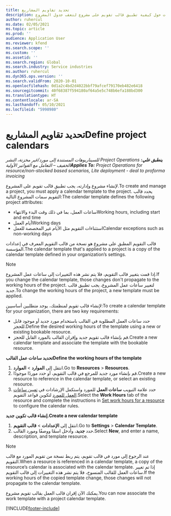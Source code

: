 ```yaml
---
title: تحديد تقاويم المشاريع
description: يوفر هذا الموضوع معلومات حول كيفية تطبيق قالب تقويم على مشروع لتعقب جدول المشروع.
author: ruhercul
ms.date: 02/05/2021
ms.topic: article
ms.prod: ''
audience: Application User
ms.reviewer: kfend
ms.search.scope: ''
ms.custom: ''
ms.assetid: ''
ms.search.region: Global
ms.search.industry: Service industries
ms.author: ruhercul
ms.dyn365.ops.version: ''
ms.search.validFrom: 2020-10-01
ms.openlocfilehash: 0d1a2c4bd2d4022bbf79afcef79170eb482e6418
ms.sourcegitcommit: 40f68387f594180af64a5e5c748b6efa188bd300
ms.translationtype: HT
ms.contentlocale: ar-SA
ms.lasthandoff: 05/10/2021
ms.locfileid: "5998980"
---
```

# <a name="define-project-calendars"></a><span data-ttu-id="e3389-103">تحديد تقاويم المشاريع</span><span class="sxs-lookup"><span data-stu-id="e3389-103">Define project calendars</span></span>

<span data-ttu-id="e3389-104">_**ينطبق علي:** ‏‫Project Operations للسيناريوهات المستندة إلى مورد/غير مخزنة‬، ‏‫النشر الخفيف – التعامل مع الفواتير الأولية‬_</span><span class="sxs-lookup"><span data-stu-id="e3389-104">_**Applies To:** Project Operations for resource/non-stocked based scenarios, Lite deployment - deal to proforma invoicing_</span></span>

<span data-ttu-id="e3389-105">لإنشاء مشروع وإدارته، يجب تطبيق قالب تقويم على المشروع.</span><span class="sxs-lookup"><span data-stu-id="e3389-105">To create and manage a project, you must apply a calendar template to the project.</span></span> <span data-ttu-id="e3389-106">يحدد قالب التقويم سمات المشروع التالية:</span><span class="sxs-lookup"><span data-stu-id="e3389-106">The calendar template defines the following project attributes:</span></span>

- <span data-ttu-id="e3389-107">ساعات العمل، بما في ذلك وقت البدء والانتهاء</span><span class="sxs-lookup"><span data-stu-id="e3389-107">Working hours, including start and end time</span></span>
- <span data-ttu-id="e3389-108">أيام العمل</span><span class="sxs-lookup"><span data-stu-id="e3389-108">Working days</span></span>
- <span data-ttu-id="e3389-109">استثناءات التقويم مثل الأيام غير المخصصة للعمل</span><span class="sxs-lookup"><span data-stu-id="e3389-109">Calendar exceptions such as non-working days</span></span>

<span data-ttu-id="e3389-110">قالب التقويم المطبق على مشروع هو نسخة من قالب التقويم المعرف في إعدادات المؤسسة.</span><span class="sxs-lookup"><span data-stu-id="e3389-110">The calendar template that's applied to a project is a copy of the calendar template defined in your organization’s settings.</span></span>

> [!NOTE]
> <span data-ttu-id="e3389-111">إذا قمت بتغيير قالب التقويم، فلا يتم نشر هذه التغييرات إلى ساعات عمل المشروع.</span><span class="sxs-lookup"><span data-stu-id="e3389-111">If you change the calendar template, those changes don't propagate to the working hours of the project.</span></span> <span data-ttu-id="e3389-112">لتغيير ساعات عمل المشروع، يجب تطبيق قالب جديد.</span><span class="sxs-lookup"><span data-stu-id="e3389-112">To change the working hours of the project, a new template must be applied.</span></span>

<span data-ttu-id="e3389-113">لإنشاء قالب تقويم لمنظمتك، يوجد متطلبين أساسيين:</span><span class="sxs-lookup"><span data-stu-id="e3389-113">To create a calendar template for your organization, there are two key requirements:</span></span>

- <span data-ttu-id="e3389-114">حدد ساعات العمل المطلوبة في القالب باستخدام مورد جديد أو موجود قابل للحجز.</span><span class="sxs-lookup"><span data-stu-id="e3389-114">Define the desired working hours of the template using a new or existing bookable resource.</span></span>
- <span data-ttu-id="e3389-115">قم بإنشاء قالب تقويم جديد وإقران القالب بالمورد القابل للحجز.</span><span class="sxs-lookup"><span data-stu-id="e3389-115">Create a new calendar template and associate the template with the bookable resource.</span></span>

<span data-ttu-id="e3389-116">**تحديد ساعات عمل القالب**</span><span class="sxs-lookup"><span data-stu-id="e3389-116">**Define the working hours of the template**</span></span>

1. <span data-ttu-id="e3389-117">انتقل إلى **الموارد** \> **الموارد**.</span><span class="sxs-lookup"><span data-stu-id="e3389-117">Go to **Resources** \> **Resources**.</span></span>
2. <span data-ttu-id="e3389-118">قم بإنشاء مورد جديد للمرجع في قالب التقويم، أو حدد موردًا موجودًا.</span><span class="sxs-lookup"><span data-stu-id="e3389-118">Create a new resource to reference in the calendar template, or select an existing resource.</span></span>
3. <span data-ttu-id="e3389-119">حدد علامة التبويب **ساعات العمل** للمورد واستكمل الإرشادات في [تعيين ساعات العمل للمورد](/dynamics365/field-service/set-work-hours-resource.md) لتكوين قواعد التقويم.</span><span class="sxs-lookup"><span data-stu-id="e3389-119">Select the **Work Hours** tab of the resource and complete the instructions in [Set work hours for a resource](/dynamics365/field-service/set-work-hours-resource.md) to configure the calendar rules.</span></span>

<span data-ttu-id="e3389-120">**إنشاء قالب تكوين جديد.**</span><span class="sxs-lookup"><span data-stu-id="e3389-120">**Create a new calendar template**</span></span>

1. <span data-ttu-id="e3389-121">انتقل إلى **الإعدادات** \> **قالب التقويم**.</span><span class="sxs-lookup"><span data-stu-id="e3389-121">Go to **Settings** \> **Calendar Template**.</span></span>
2. <span data-ttu-id="e3389-122">حدد **جديد**، وأدخل اسمًا ووصفًا ومورد القالب.</span><span class="sxs-lookup"><span data-stu-id="e3389-122">Select **New**, and enter a name, description, and template resource.</span></span>

> [!NOTE]
> <span data-ttu-id="e3389-123">عند الرجوع إلى مورد في قالب تقويم، يتم ربط نسخة من تقويم المورد مع قالب التقويم.</span><span class="sxs-lookup"><span data-stu-id="e3389-123">When a resource is referenced in a calendar template, a copy of the resource’s calendar is associated with the calendar template.</span></span> <span data-ttu-id="e3389-124">إذا تم تغيير ساعات العمل للقالب المنسوخ، فلا يتم نشر هذه التغييرات إلى قالب التقويم.</span><span class="sxs-lookup"><span data-stu-id="e3389-124">If the working hours of the copied template change, those changes will not propagate to the calendar template.</span></span>

<span data-ttu-id="e3389-125">يمكنك الآن إقران قالب العمل بقالب تقويم مشروع.</span><span class="sxs-lookup"><span data-stu-id="e3389-125">You can now associate the work template with a project calendar template.</span></span>


[!INCLUDE[footer-include](../includes/footer-banner.md)]

